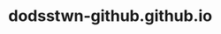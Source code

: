 # dodsstwn-github.github.io

<!-- Web Pemesanan T-Shirt Buruh Seni Studio -->

<!-- File ini adalah final project dari phase 0 ketika saya mengikuti bootcamp. Semoga file ini dapatt
menjadi sebuah portofolio yang berguna bagi saya di kemudian hari. -->

<!-- Price List Harga (Rp) :

1. Berdasarkan Jenis Kain
a. Combed 30s: 25.000
b. Combed 24s: 28.000
c. Cotton Bamboo: 30.000
d. Cotton Modal: 33.000

2. Berdasarkan Ukuran 
a. S: +0
b. M: +0
c. L: +0
d. XL: +3.000

3. Berdasarkan Lengan
a. Short Sleeve: +0
b. Long Sleeve: +5.000

Output yang ditampilkan oleh sistem adalah total harga pemesanan t-shirt dengan method alert. -->
